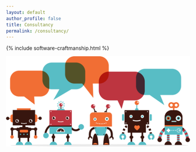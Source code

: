```yaml
---
layout: default
author_profile: false
title: Consultancy
permalink: /consultancy/
---
```


{% include software-craftmanship.html %}

<section class="skills-logos">
  <span><img class="logo" src="/assets/images/Skills/Robots_speech_bubbles2.png"/></span>
</section>
